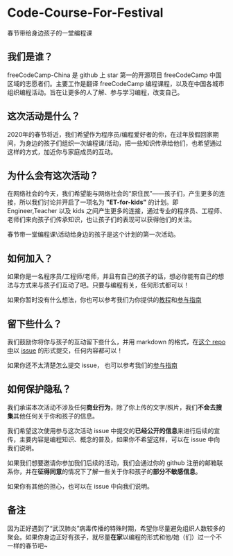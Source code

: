 # Code-Course-For-Festival
春节带给身边孩子的一堂编程课
## 我们是谁？
freeCodeCamp-China 是 github 上 star 第一的开源项目 freeCodeCamp 中国区域的志愿者们。主要工作是翻译 freeCodeCamp 编程课程，以及在中国各城市组织编程活动。旨在让更多的人了解、参与学习编程，改变自己。
## 这次活动是什么？
2020年的春节将近，我们希望作为程序员/编程爱好者的你，在过年放假回家期间，为身边的孩子们组织一次编程课/活动，把一些知识传承给他们，也希望通过这样的方式，加近你与家庭成员的互动。
## 为什么会有这次活动？
在网络社会的今天，我们希望能与网络社会的“原住民”——孩子们，产生更多的连接，所以我们讨论并开启了一项名为 **"ET-for-kids"** 的计划。即 Engineer,Teacher 以及 kids 之间产生更多的连接，通过专业的程序员、工程师、老师们来向孩子们传承知识，也让孩子们的表现可以获得他们的关注。

春节带一堂编程课\活动给身边的孩子是这个计划的第一次活动。
## 如何加入？
如果你是一名程序员/工程师/老师，并且有自己的孩子的话，想必你能有自己的想法与方式来与孩子们互动了吧。只要与编程有关，任何形式都可以！

如果你暂时没有什么想法，你也可以参考我们为你提供的[教程](https://github.com/freeCodeCamp-China/Code-Course-For-Festival/tree/master/courseware)和[参与指南](https://github.com/freeCodeCamp-China/Code-Course-For-Festival/tree/master/teacher-notes)
## 留下些什么？
我们鼓励你将你与孩子的互动留下些什么，并用 markdown 的格式，在[这个 repo 中](https://github.com/freeCodeCamp-China/Code-Course-For-Festival/)以 [issue](https://github.com/freeCodeCamp-China/Code-Course-For-Festival/issues) 的形式提交，任何内容都可以！

如果你还不太清楚怎么提交 issue， 也可以参考我们的[参与指南](https://github.com/freeCodeCamp-China/Code-Course-For-Festival/tree/master/teacher-notes)
## 如何保护隐私？
我们承诺本次活动不涉及任何**商业行为**，除了你上传的文字/照片，我们**不会去搜集**其他任何关于你和孩子的信息。

我们希望这次使用参与这次活动 issue 中提交的**已经公开的信息**来进行后续的宣传，主要内容是编程知识、概念的普及，如果你不希望这样，可以在 issue 中向我们说明。

如果我们想要邀请你参加我们后续的活动，我们会通过你的 github 注册的邮箱联系你，并在**征得同意**的情况下了解一些关于你和孩子的**部分不敏感信息**。

如果你有其他的担心，也可以在 issue 中向我们说明。

## 备注
因为正好遇到了“武汉肺炎”病毒传播的特殊时期，希望你尽量避免组织人数较多的聚会。如果你身边正好有孩子，就尽量**在家**以编程的形式和他/她（们）过一个不一样的春节吧~
